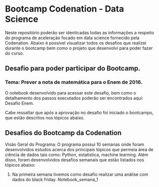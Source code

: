 # Bootcamp Codenation - Data Science

Neste repositório poderão ser identicadas todas as informações a respeito do programa de aceleração focado em data science fornecido pela Codenation. Abaixo é possível visualizar todos os desafios que realizei durante o bootcamp bem como o projeto que desenvolvi para poder fazer do curso.

## Desafio para poder participar do Bootcamp.

### Tema: Prever a nota de matemática para o Enem de 2016.

O notebook desenvolvido para acessar este desafio, bem como o detalhamento dos passos executados poderão ser encontrados aqui: Desafio Enem.

Cabe ressaltar que após a aprovação no desafio foi iniciado o bootcampo, que estão descritos nos tópicos abaixo.

## Desafios do Bootcamp da Codenation

Visão Geral do Programa: O programa possui 10 semanas onde foram desenvolvidos estudos acerca dos principais tópicos que permeia área de ciência de dados tais como: Python, estatistica, machine learning. Além disso, foram desenvolvidos desafios semanais que estão listados nos tópicos abaixo:

<ol> 
  <strong><li></strong>Na primeira semana tivemos como desafio realizar uma análise com dados do black friday. Notebook_semana_1 </li>
<ol>
